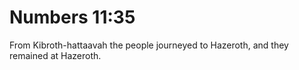 # Numbers 11:35

From Kibroth-hattaavah the people journeyed to Hazeroth, and they remained at Hazeroth.
